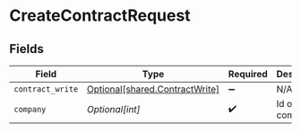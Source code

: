 # CreateContractRequest


## Fields

| Field                                                                      | Type                                                                       | Required                                                                   | Description                                                                |
| -------------------------------------------------------------------------- | -------------------------------------------------------------------------- | -------------------------------------------------------------------------- | -------------------------------------------------------------------------- |
| `contract_write`                                                           | [Optional[shared.ContractWrite]](undefined/models/shared/contractwrite.md) | :heavy_minus_sign:                                                         | N/A                                                                        |
| `company`                                                                  | *Optional[int]*                                                            | :heavy_check_mark:                                                         | Id of the company                                                          |